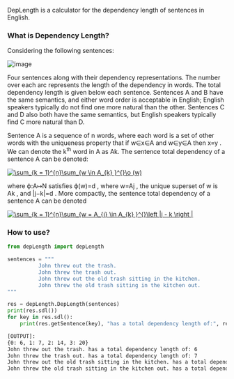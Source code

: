 DepLength is a calculator for the dependency length of sentences in English.
### What is Dependency Length?
Considering the following sentences:

![image](https://user-images.githubusercontent.com/55358999/118133805-2857bf80-b3f9-11eb-9785-effb9aad24ba.png)

Four sentences along with their dependency representations. The number over each arc represents the length of the dependency in words. The total dependency length is given below each sentence. Sentences A and B have the same semantics, and either word order is acceptable in English; English speakers typically do not find one more natural than the other. Sentences C and D also both have the same semantics, but English speakers typically find C more natural than D.

Sentence A is a sequence of  n  words, where each word is a set of other words with the uniqueness property that if  w∈x∈A  and  w∈y∈A  then  x=y . We can denote the  k<sup>th</sup>  word in  A as Ak. The sentence total dependency of a sentence  A  can be denoted:


<a href="https://www.codecogs.com/eqnedit.php?latex=\sum_{k&space;=&space;1}^{n}\sum_{w&space;\in&space;A_{k}&space;}^{}\o&space;(w)" target="_blank"><img src="https://latex.codecogs.com/gif.latex?\sum_{k&space;=&space;1}^{n}\sum_{w&space;\in&space;A_{k}&space;}^{}\o&space;(w)" title="\sum_{k = 1}^{n}\sum_{w \in A_{k} }^{}\o (w)" /></a>

where  ϕ:A↦N  satisfies  ϕ(w)=d , where  w=Aj , the unique superset of  w  is  Ak , and  |j−k|=d . More compactly, the sentence total dependency of a sentence  A  can be denoted

<a href="https://www.codecogs.com/eqnedit.php?latex=\sum_{k&space;=&space;1}^{n}\sum_{w&space;=&space;A_{j}&space;\in&space;A_{k}&space;}^{}\left&space;|j&space;-&space;k&space;\right&space;|" target="_blank"><img src="https://latex.codecogs.com/gif.latex?\sum_{k&space;=&space;1}^{n}\sum_{w&space;=&space;A_{j}&space;\in&space;A_{k}&space;}^{}\left&space;|j&space;-&space;k&space;\right&space;|" title="\sum_{k = 1}^{n}\sum_{w = A_{j} \in A_{k} }^{}\left |j - k \right |" /></a>

### How to use?

```python
from depLength import depLength

sentences = """
          John threw out the trash. 
          John threw the trash out. 
          John threw out the old trash sitting in the kitchen. 
          John threw the old trash sitting in the kitchen out.
"""

res = depLength.DepLength(sentences)
print(res.sdl())
for key in res.sdl():
    print(res.getSentence(key), "has a total dependency length of:", res.sdl()[key])
```

```bash
[OUTPUT]:
{0: 6, 1: 7, 2: 14, 3: 20}
John threw out the trash. has a total dependency length of: 6
John threw the trash out. has a total dependency length of: 7
John threw out the old trash sitting in the kitchen. has a total dependency length of: 14
John threw the old trash sitting in the kitchen out. has a total dependency length of: 20
```
